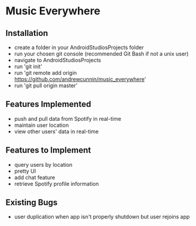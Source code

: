 # Music Everywhere

## Installation
- create a folder in your AndroidStudiosProjects folder
- run your chosen git console (recommended Git Bash if not a unix user)
- navigate to AndroidStudiosProjects
- run 'git init'
- run 'git remote add origin https://github.com/andrewcunnin/music_everywhere'
- run 'git pull origin master'

## Features Implemented
- push and pull data from Spotify in real-time
- maintain user location
- view other users' data in real-time

## Features to Implement
- query users by location
- pretty UI
- add chat feature
- retrieve Spotify profile information

## Existing Bugs
- user duplication when app isn't properly shutdown but user rejoins app
